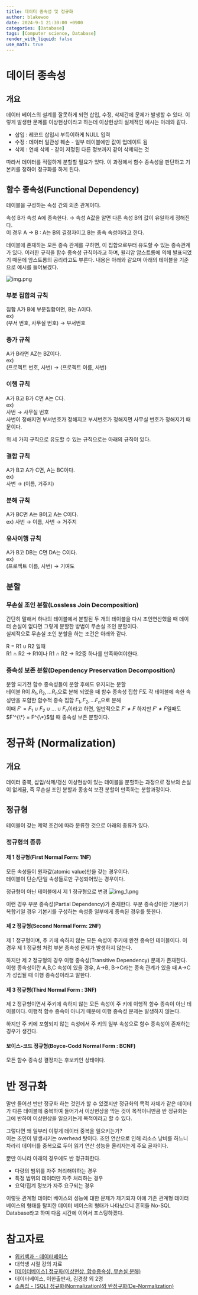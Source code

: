 ```yaml
---
title: 데이터 종속성 및 정규화
author: blakewoo
date: 2024-9-1 21:30:00 +0900
categories: [Database]
tags: [Computer science, Database]
render_with_liquid: false
use_math: true
---
```


# 데이터 종속성
## 개요
데이터 베이스의 설계를 잘못하게 되면 삽입, 수정, 삭제간에 문제가 발생할 수 있다.
이렇게 발생한 문제를 이상현상이라고 하는데 이상현상의 실제적인 예시는 아래와 같다.
- 삽입 : 레코드 삽입시 부득이하게 NULL 입력
- 수정 : 데이터 일관성 훼손 - 일부 테이블에만 값이 업데이트 됨
- 삭제 : 연쇄 삭제 - 같이 저정된 다른 정보까지 같이 삭제되는 것

따라서 데이터를 적절하게 분할할 필요가 있다.
이 과정에서 함수 종속성을 판단하고 기본키를 정하여 정규화를 하게 된다.

## 함수 종속성(Functional Dependency)
테이블을 구성하는 속성 간의 의존 관계이다.

속성 B가 속성 A에 종속한다. $\to$ 속성 A값을 알면 다른 속성 B의 값이 유일하게 정해진다.   
이 경우 A $\to$ B : A는 B의 결정자이고 B는 종속 속성이라고 한다.

테이블에 존재하는 모든 종속 관계를 구하면, 이 집합으로부터 유도할 수 있는 종속관계가 있다.
이러한 규칙을 함수 종속성 규칙이라고 하며, 윌리암 암스트롱에 의해 발표되었기 때문에 암스트롱의 공리라고도 부른다.
내용은 아래와 같으며 아래의 테이블을 기준으로 예시를 들어보겠다.

![img.png](/assets/blog/database/normalization/img.png)



### 부분 집합의 규칙
집합 A가 B에 부분집합이면, B는 A이다.    
ex)    
(부서 번호, 사무실 번호) $\to$ 부서번호

### 증가 규칙
A가 B라면 AZ는 BZ이다.   
ex)   
(프로젝트 번호, 사번) $\to$ (프로젝트 이름, 사번)

### 이행 규칙
A가 B고 B가 C면 A는 C다.   
ex)   
사번 $\to$ 사무실 번호   
사번이 정해지면 부서번호가 정해지고 부서번호가 정해지면 사무실 번호가 정해지기 때문이다.

위 세 가지 규칙으로 유도할 수 있는 규칙으로는 아래의 규칙이 있다.

### 결합 규칙
A가 B고 A가 C면, A는 BC이다.   
ex)   
사번 $\to$ (이름, 거주지)

### 분해 규칙
A가 BC면 A는 B이고 A는 C이다.   
ex)
사번 $\to$ 이름, 사번 $\to$ 거주지

### 유사이행 규칙
A가 B고 DB는 C면 DA는 C이다.   
ex)   
(프로젝트 이름, 사번) $\to$ 기여도

## 분할

### 무손실 조인 분할(Lossless Join Decomposition)
간단히 말해서 하나의 테이블에서 분할된 두 개의 테이블을 다시 조인연산했을 때 데이터 손실이 없다면
그렇게 분할한 방법이 무손실 조인 분할이다.    
실제적으로 무손실 조인 분할을 하는 조건은 아래와 같다.   

R = R1 $\cup$ R2 일때   
R1 $\cap$ R2 $\to$ R1이나 R1 $\cap$ R2 $\to$ R2중 하나를 만족하여야한다.

### 종속성 보존 분할(Dependency Preservation Decomposition)
분할 되기전 함수 종속성들이 분할 후에도 유지되는 분할   
테이블 R이 $R_{1}, R_{2}, ... R_{n}$으로 분해 되었을 때
함수 종속성 집합 F도 각 테이블에 속한 속성만을 포함한 함수적 종속 집합 $F_{1}, F_{2}, ... F_{n}$으로 분해   
이때 $F' = F_{1} \cup F_{2} \cup ... \cup F_{n}$이라고 하면, 일반적으로 $F' \neq  F$
하지만 $F' \neq F$일때도 $F'^{\*} = F^{\*}$일 때 종속성 보존 분할이다.

# 정규화 (Normalization)
## 개요
데이터 중복, 삽입/삭제/갱신 이상현상이 있는 테이블을 분할하는 과정으로
정보의 손실이 없게끔, 즉 무손실 조인 분할과 종송석 보전 분할이 만족하는 분할과정이다.

## 정규형
테이블이 갖는 제약 조건에 따라 분류한 것으로 아래의 종류가 있다.

### 정규형의 종류
#### 제 1 정규형(First Normal Form: 1NF)
모든 속성들이 원자값(atomic value)만을 갖는 경우이다.   
테이블이 단순/단일 속성들로만 구성되어있는 경우이다.

정규형이 아닌 테이블에서 제 1 정규형으로 변경
![img_1.png](/assets/blog/database/normalization/img_1.png)

이런 경우 부분 종속성(Partial Dependency)가 존재한다.
부분 종속성이란 기본키가 복합키일 경우 기본키를 구성하는 속성중 일부에게 종속된 경우를 뜻한다.

#### 제 2 정규형(Second Normal Form: 2NF)
제 1 정규형이며, 주 키에 속하지 않는 모든 속성이 주키에 완전 종속인 테이블이다.
이 경우 제 1 정규형 처럼 부분 종속성 문제가 발생하지 않는다.

하지만 제 2 정규형의 경우 이행 종속성(Transitive Dependency) 문제가 존재한다.
이행 종속성이란 A,B,C 속성이 있을 경우, A->B, B->C라는 종속 관계가 있을 때
A->C가 성립될 때 이행 종속성이라고 말한다.

#### 제 3 정규형(Third Normal Form : 3NF)
제 2 정규형이면서 주키에 속하지 않는 모든 속성이 주 키에 이행적 함수 종속이 아닌 테이블이다.
이행적 함수 종속이 아니기 때문에 이행 종속성 문제는 발생하지 않는다.

하지만 주 키에 포함되지 않는 속성에서 주 키의 일부 속성으로 함수 종속성이 존재하는 경우가 생긴다.


#### 보이스-코드 정규형(Boyce-Codd Normal Form : BCNF)
모든 함수 종속성 결정자는 후보키인 상태이다.

# 반 정규화
말만 들어선 반만 정규화 하는 것인가 할 수 있겠지만
정규화의 목적 자체가 같은 데이터가 다른 테이블에 중복하여 들어가서 이상현상을 막는 것이 목적이니만큼
반 정규화는 그에 반하여 이상현상을 일으키는게 목적이라고 할 수 있다.

그렇다면 왜 일부러 이렇게 데이터 중복을 일으키는가?   
이는 조인이 발생시키는 overhead 탓이다.
조인 연산으로 인해 리소스 낭비를 하느니 차라리 데이터를 중복으로 두어 읽기 연산 성능을 올리자는게 주요 골자이다.

뿐만 아니라 아래의 경우에도 반 정규화한다.

- 다량의 범위를 자주 처리해야하는 경우
- 특정 범위의 데이터만 자주 처리하는 경우
- 요약/집계 정보가 자주 요구되는 경우

이렇듯 관계형 데이터 베이스의 성능에 대한 문제가 제기되자 아예 기존 관계형 데이터 베이스의 형태를
탈피한 데이터 베이스의 형태가 나타났으니 흔히들 No-SQL Database라고 하며 다음 시간에 이어서 포스팅하겠다.


# 참고자료
- [위키백과 - 데이터베이스](https://ko.wikipedia.org/wiki/%EB%8D%B0%EC%9D%B4%ED%84%B0%EB%B2%A0%EC%9D%B4%EC%8A%A4)
- 대학생 시절 강의 자료
- [[데이터베이스] 정규화(이상현상, 함수종속성, 무손실 분해)](https://shout-to-my-mae.tistory.com/416)
- 데이터베이스, 이한출판사, 김경창 외 2명
- [소품집 - [SQL] 정규화(Normalization)와 반정규화(De-Normalization)](https://sodayeong.tistory.com/106)
